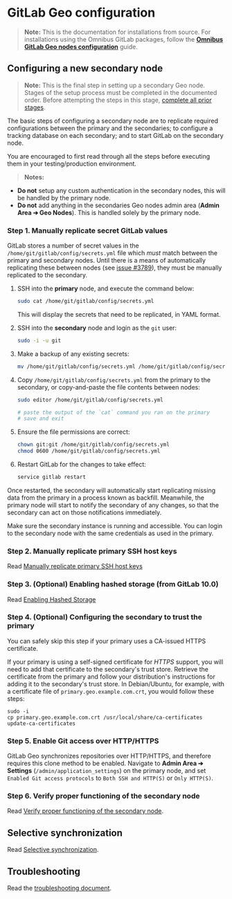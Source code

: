 # GitLab Geo configuration

>**Note:**
This is the documentation for installations from source. For installations
using the Omnibus GitLab packages, follow the
[**Omnibus GitLab Geo nodes configuration**](configuration.md) guide.

## Configuring a new secondary node

>**Note:**
This is the final step in setting up a secondary Geo node. Stages of the setup
process must be completed in the documented order. Before attempting the steps
in this stage, [complete all prior stages](README.md#using-gitlab-installed-from-source).

The basic steps of configuring a secondary node are to replicate required
configurations between the primary and the secondaries; to configure a tracking
database on each secondary; and to start GitLab on the secondary node.

You are encouraged to first read through all the steps before executing them
in your testing/production environment.


>**Notes:**
- **Do not** setup any custom authentication in the secondary nodes, this will be
  handled by the primary node.
- **Do not** add anything in the secondaries Geo nodes admin area
  (**Admin Area ➔ Geo Nodes**). This is handled solely by the primary node.

### Step 1. Manually replicate secret GitLab values

GitLab stores a number of secret values in the `/home/git/gitlab/config/secrets.yml`
file which *must* match between the primary and secondary nodes. Until there is
a means of automatically replicating these between nodes (see
[issue #3789](https://gitlab.com/gitlab-org/gitlab-ee/issues/3789)), they must
be manually replicated to the secondary.

1. SSH into the **primary** node, and execute the command below:

    ```bash
    sudo cat /home/git/gitlab/config/secrets.yml
    ```

    This will display the secrets that need to be replicated, in YAML format.

1. SSH into the **secondary** node and login as the `git` user:

    ```bash
    sudo -i -u git
    ```

1. Make a backup of any existing secrets:

    ```bash
    mv /home/git/gitlab/config/secrets.yml /home/git/gitlab/config/secrets.yml.`date +%F`
    ```

1. Copy `/home/git/gitlab/config/secrets.yml` from the primary to the secondary, or
   copy-and-paste the file contents between nodes:

    ```bash
    sudo editor /home/git/gitlab/config/secrets.yml

    # paste the output of the `cat` command you ran on the primary
    # save and exit
    ```

1. Ensure the file permissions are correct:

    ```bash
    chown git:git /home/git/gitlab/config/secrets.yml
    chmod 0600 /home/git/gitlab/config/secrets.yml
    ```

1. Restart GitLab for the changes to take effect:

    ```bash
    service gitlab restart
    ```

Once restarted, the secondary will automatically start replicating missing data
from the primary in a process known as backfill. Meanwhile, the primary node
will start to notify the secondary of any changes, so that the secondary can
act on those notifications immediately.

Make sure the secondary instance is running and accessible. You can login to
the secondary node with the same credentials as used in the primary.

### Step 2. Manually replicate primary SSH host keys

Read [Manually replicate primary SSH host keys](configuration.md#step-2-manually-replicate-primary-ssh-host-keys)

### Step 3. (Optional) Enabling hashed storage (from GitLab 10.0)

Read [Enabling Hashed Storage](configuration.md#step-3-optional-enabling-hashed-storage-from-gitlab-10-0)

### Step 4. (Optional) Configuring the secondary to trust the primary

You can safely skip this step if your primary uses a CA-issued HTTPS certificate.

If your primary is using a self-signed certificate for *HTTPS* support, you will
need to add that certificate to the secondary's trust store. Retrieve the
certificate from the primary and follow your distribution's instructions for
adding it to the secondary's trust store. In Debian/Ubuntu, for example, with a
certificate file of `primary.geo.example.com.crt`, you would follow these steps:

```
sudo -i
cp primary.geo.example.com.crt /usr/local/share/ca-certificates
update-ca-certificates
```

### Step 5. Enable Git access over HTTP/HTTPS

GitLab Geo synchronizes repositories over HTTP/HTTPS, and therefore requires this clone
method to be enabled. Navigate to **Admin Area ➔ Settings**
(`/admin/application_settings`) on the primary node, and set
`Enabled Git access protocols` to `Both SSH and HTTP(S)` or `Only HTTP(S)`.

### Step 6. Verify proper functioning of the secondary node

Read [Verify proper functioning of the secondary node](configuration.md#step-6-verify-proper-functioning-of-the-secondary-node).


## Selective synchronization

Read [Selective synchronization](configuration.md#selective-synchronization).

## Troubleshooting

Read the [troubleshooting document](troubleshooting.md).
